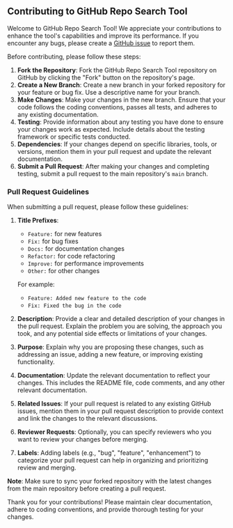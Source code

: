 ## Contributing to GitHub Repo Search Tool

Welcome to GitHub Repo Search Tool! We appreciate your contributions to enhance the tool's capabilities and improve its performance. If you encounter any bugs, please create a [GitHub issue](https://github.com/arch3angel/gitreposearch) to report them.

Before contributing, please follow these steps:

1. **Fork the Repository**: Fork the GitHub Repo Search Tool repository on GitHub by clicking the "Fork" button on the repository's page.
2. **Create a New Branch**: Create a new branch in your forked repository for your feature or bug fix. Use a descriptive name for your branch.
3. **Make Changes**: Make your changes in the new branch. Ensure that your code follows the coding conventions, passes all tests, and adheres to any existing documentation.
4. **Testing**: Provide information about any testing you have done to ensure your changes work as expected. Include details about the testing framework or specific tests conducted.
5. **Dependencies**: If your changes depend on specific libraries, tools, or versions, mention them in your pull request and update the relevant documentation.
6. **Submit a Pull Request**: After making your changes and completing testing, submit a pull request to the main repository's `main` branch.

### Pull Request Guidelines

When submitting a pull request, please follow these guidelines:

1. **Title Prefixes**:
   - `Feature:` for new features
   - `Fix:` for bug fixes
   - `Docs:` for documentation changes
   - `Refactor:` for code refactoring
   - `Improve:` for performance improvements
   - `Other:` for other changes

   For example:
   - `Feature: Added new feature to the code`
   - `Fix: Fixed the bug in the code`

2. **Description**: Provide a clear and detailed description of your changes in the pull request. Explain the problem you are solving, the approach you took, and any potential side effects or limitations of your changes.
3. **Purpose**: Explain why you are proposing these changes, such as addressing an issue, adding a new feature, or improving existing functionality.
4. **Documentation**: Update the relevant documentation to reflect your changes. This includes the README file, code comments, and any other relevant documentation.
5. **Related Issues**: If your pull request is related to any existing GitHub issues, mention them in your pull request description to provide context and link the changes to the relevant discussions.
6. **Reviewer Requests**: Optionally, you can specify reviewers who you want to review your changes before merging.
7. **Labels**: Adding labels (e.g., "bug", "feature", "enhancement") to categorize your pull request can help in organizing and prioritizing review and merging.

**Note**: Make sure to sync your forked repository with the latest changes from the main repository before creating a pull request.

Thank you for your contributions! Please maintain clear documentation, adhere to coding conventions, and provide thorough testing for your changes.
